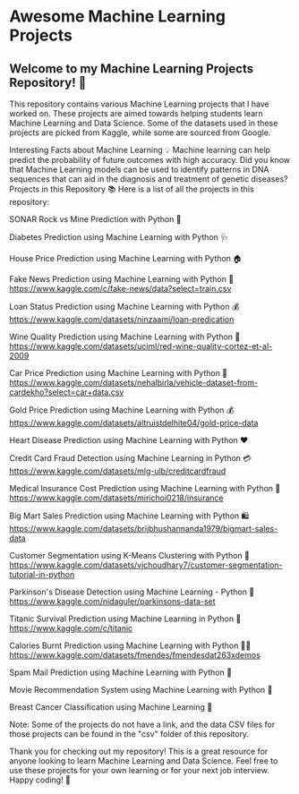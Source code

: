 # Awesome Machine Learning Projects

## Welcome to my Machine Learning Projects Repository! 🚀

This repository contains various Machine Learning projects that I have worked on. These projects are aimed towards helping students learn Machine Learning and Data Science. Some of the datasets used in these projects are picked from Kaggle, while some are sourced from Google.

Interesting Facts about Machine Learning 💡
Machine learning can help predict the probability of future outcomes with high accuracy.
Did you know that Machine Learning models can be used to identify patterns in DNA sequences that can aid in the diagnosis and treatment of genetic diseases?
Projects in this Repository 📚
Here is a list of all the projects in this repository:

SONAR Rock vs Mine Prediction with Python 🌊

Diabetes Prediction using Machine Learning with Python 🩺

House Price Prediction using Machine Learning with Python 🏠

Fake News Prediction using Machine Learning with Python 📰
https://www.kaggle.com/c/fake-news/data?select=train.csv


Loan Status Prediction using Machine Learning with Python 💰
https://www.kaggle.com/datasets/ninzaami/loan-predication

Wine Quality Prediction using Machine Learning with Python 🍷
https://www.kaggle.com/datasets/uciml/red-wine-quality-cortez-et-al-2009

Car Price Prediction using Machine Learning with Python 🚗
https://www.kaggle.com/datasets/nehalbirla/vehicle-dataset-from-cardekho?select=car+data.csv

Gold Price Prediction using Machine Learning with Python 💰
https://www.kaggle.com/datasets/altruistdelhite04/gold-price-data

Heart Disease Prediction using Machine Learning with Python ❤️

Credit Card Fraud Detection using Machine Learning in Python 💳
https://www.kaggle.com/datasets/mlg-ulb/creditcardfraud

Medical Insurance Cost Prediction using Machine Learning with Python 💉
https://www.kaggle.com/datasets/mirichoi0218/insurance

Big Mart Sales Prediction using Machine Learning with Python 🛍️
https://www.kaggle.com/datasets/brijbhushannanda1979/bigmart-sales-data

Customer Segmentation using K-Means Clustering with Python 🎯
https://www.kaggle.com/datasets/vjchoudhary7/customer-segmentation-tutorial-in-python


Parkinson's Disease Detection using Machine Learning - Python 🧠
https://www.kaggle.com/nidaguler/parkinsons-data-set

Titanic Survival Prediction using Machine Learning in Python 🚢
https://www.kaggle.com/c/titanic

Calories Burnt Prediction using Machine Learning with Python 🏃‍♂️
https://www.kaggle.com/datasets/fmendes/fmendesdat263xdemos

Spam Mail Prediction using Machine Learning with Python 📩

Movie Recommendation System using Machine Learning with Python 🎥

Breast Cancer Classification using Machine Learning 🎀

Note: Some of the projects do not have a link, and the data CSV files for those projects can be found in the "csv" folder of this repository.

Thank you for checking out my repository! This is a great resource for anyone looking to learn Machine Learning and Data Science. Feel free to use these projects for your own learning or for your next job interview. Happy coding! 🎉

